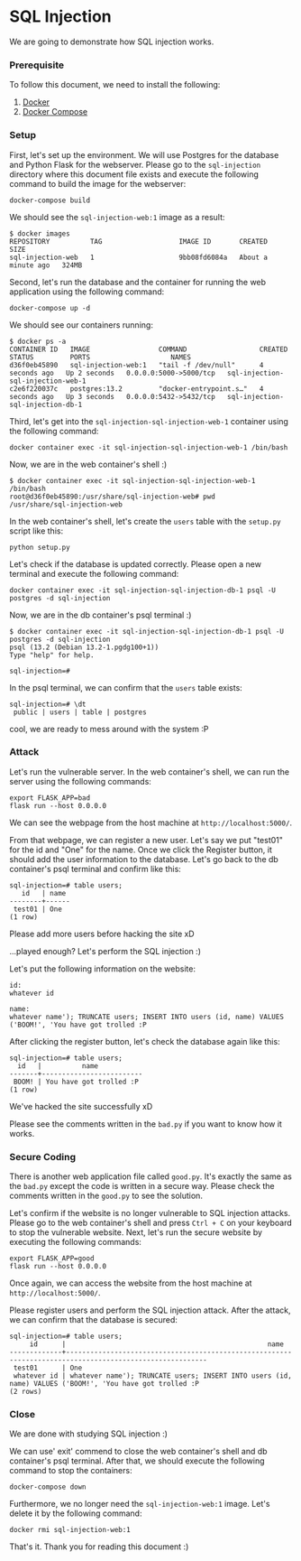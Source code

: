 # SQL Injection

We are going to demonstrate how SQL injection works.

### Prerequisite

To follow this document, we need to install the following:
1. [Docker](https://docs.docker.com/get-docker/)
2. [Docker Compose](https://docs.docker.com/compose/install/)

### Setup

First, let's set up the environment.
We will use Postgres for the database and Python Flask for the webserver.
Please go to the `sql-injection` directory where this document file exists and execute the following command to build the image for the webserver:
```
docker-compose build
```
We should see the `sql-injection-web:1` image as a result:
```
$ docker images
REPOSITORY          TAG                   IMAGE ID       CREATED              SIZE
sql-injection-web   1                     9bb08fd6084a   About a minute ago   324MB
```

Second, let's run the database and the container for running the web application using the following command:
```
docker-compose up -d
```
We should see our containers running:
```
$ docker ps -a
CONTAINER ID   IMAGE                 COMMAND                  CREATED         STATUS         PORTS                    NAMES
d36f0eb45890   sql-injection-web:1   "tail -f /dev/null"      4 seconds ago   Up 2 seconds   0.0.0.0:5000->5000/tcp   sql-injection-sql-injection-web-1
c2e6f220037c   postgres:13.2         "docker-entrypoint.s…"   4 seconds ago   Up 3 seconds   0.0.0.0:5432->5432/tcp   sql-injection-sql-injection-db-1
```

Third, let's get into the `sql-injection-sql-injection-web-1` container using the following command:
```
docker container exec -it sql-injection-sql-injection-web-1 /bin/bash
```

Now, we are in the web container's shell :)
```
$ docker container exec -it sql-injection-sql-injection-web-1 /bin/bash
root@d36f0eb45890:/usr/share/sql-injection-web# pwd
/usr/share/sql-injection-web
```

In the web container's shell, let's create the `users` table with the `setup.py` script like this:
```
python setup.py
```

Let's check if the database is updated correctly.
Please open a new terminal and execute the following command:
```
docker container exec -it sql-injection-sql-injection-db-1 psql -U postgres -d sql-injection
```
Now, we are in the db container's psql terminal :)
```
$ docker container exec -it sql-injection-sql-injection-db-1 psql -U postgres -d sql-injection
psql (13.2 (Debian 13.2-1.pgdg100+1))
Type "help" for help.

sql-injection=#
```

In the psql terminal, we can confirm that the `users` table exists:
```
sql-injection=# \dt
 public | users | table | postgres
```

cool, we are ready to mess around with the system :P

### Attack

Let's run the vulnerable server.
In the web container's shell, we can run the server using the following commands:
```
export FLASK_APP=bad
flask run --host 0.0.0.0
```

We can see the webpage from the host machine at `http://localhost:5000/`.

From that webpage, we can register a new user. Let's say we put "test01" for the id and "One" for the name.
Once we click the Register button, it should add the user information to the database.
Let's go back to the db container's psql terminal and confirm like this:
```
sql-injection=# table users;
   id   | name
--------+------
 test01 | One
(1 row)

```

Please add more users before hacking the site xD

...played enough? Let's perform the SQL injection :)

Let's put the following information on the website:
```
id:
whatever id

name:
whatever name'); TRUNCATE users; INSERT INTO users (id, name) VALUES ('BOOM!', 'You have got trolled :P
```

After clicking the register button, let's check the database again like this:
```
sql-injection=# table users;
  id   |          name
-------+-------------------------
 BOOM! | You have got trolled :P
(1 row)

```

We've hacked the site successfully xD

Please see the comments written in the `bad.py` if you want to know how it works.

### Secure Coding

There is another web application file called `good.py`.
It's exactly the same as the `bad.py` except the code is written in a secure way.
Please check the comments written in the `good.py` to see the solution.

Let's confirm if the website is no longer vulnerable to SQL injection attacks.
Please go to the web container's shell and press `Ctrl + C` on your keyboard to stop the vulnerable website.
Next, let's run the secure website by executing the following commands:
```
export FLASK_APP=good
flask run --host 0.0.0.0
```

Once again, we can access the website from the host machine at `http://localhost:5000/`.

Please register users and perform the SQL injection attack.
After the attack, we can confirm that the database is secured:
```
sql-injection=# table users;
     id      |                                                  name
-------------+---------------------------------------------------------------------------------------------------------
 test01      | One
 whatever id | whatever name'); TRUNCATE users; INSERT INTO users (id, name) VALUES ('BOOM!', 'You have got trolled :P
(2 rows)

```

### Close

We are done with studying SQL injection :)

We can use' exit' commend to close the web container's shell and db container's psql terminal.
After that, we should execute the following command to stop the containers:
```
docker-compose down
```
Furthermore, we no longer need the `sql-injection-web:1` image. Let's delete it by the following command:
```
docker rmi sql-injection-web:1
```

That's it. Thank you for reading this document :)
